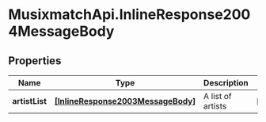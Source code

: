 # MusixmatchApi.InlineResponse2004MessageBody

## Properties
Name | Type | Description | Notes
------------ | ------------- | ------------- | -------------
**artistList** | [**[InlineResponse2003MessageBody]**](InlineResponse2003MessageBody.md) | A list of artists | [optional] 


